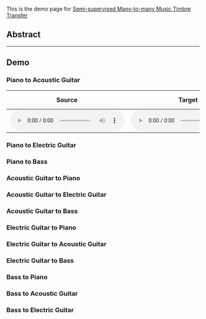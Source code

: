 This is the demo page for [Semi-supervised Many-to-many Music Timbre Transfer](https://github.com/sumfish/music-style-transfer)

## Abstract


-------
## Demo

### Piano to Acoustic Guitar

Source | Target | Ours-Baseline | Ours-Semi
------------ | ------------- | ------------- | ------------- |
<audio src="Res_demopage/source/piano_10.mp3" controls preload></audio> | <audio src="Res_demopage/source/piano_10.mp3" controls preload></audio> | <audio src="Res_demopage/base/p2ag_10_2.mp3" controls preload></audio> |


### Piano to Electric Guitar

### Piano to Bass

### Acoustic Guitar to Piano

### Acoustic Guitar to Electric Guitar

### Acoustic Guitar to Bass

### Electric Guitar to Piano

### Electric Guitar to Acoustic Guitar

### Electric Guitar to Bass

### Bass to Piano

### Bass to Acoustic Guitar

### Bass to Electric Guitar

